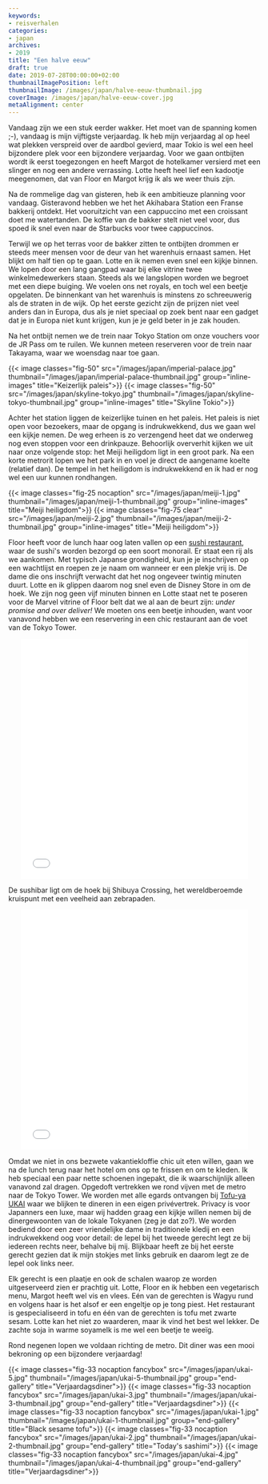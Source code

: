 ```yaml
---
keywords:
- reisverhalen
categories:
- japan
archives:
- 2019
title: "Een halve eeuw"
draft: true
date: 2019-07-28T00:00:00+02:00
thumbnailImagePosition: left
thumbnailImage: /images/japan/halve-eeuw-thumbnail.jpg
coverImage: /images/japan/halve-eeuw-cover.jpg
metaAlignment: center
---
```

Vandaag zijn we een stuk eerder wakker. Het moet van de spanning komen ;-), vandaag is mijn vijftigste verjaardag. Ik heb mijn verjaardag al op heel wat plekken verspreid over de aardbol gevierd, maar Tokio is wel een heel bijzondere plek voor een bijzondere verjaardag.
Voor we gaan ontbijten wordt ik eerst toegezongen en heeft Margot de hotelkamer versierd met een slinger en nog een andere verrassing. Lotte heeft heel lief een kadootje meegenomen, dat van Floor en Margot krijg ik als we weer thuis zijn.

Na de rommelige dag van gisteren, heb ik een ambitieuze planning voor vandaag. Gisteravond hebben we het het Akihabara Station een Franse bakkerij ontdekt. Het vooruitzicht van een cappuccino met een croissant doet me watertanden. De koffie van de bakker stelt niet veel voor, dus spoed ik snel even naar de Starbucks voor twee cappuccinos.

Terwijl we op het terras voor de bakker zitten te ontbijten drommen er steeds meer mensen voor de deur van het warenhuis ernaast samen. Het blijkt om half tien op te gaan. Lotte en ik nemen even snel een kijkje binnen. We lopen door een lang gangpad waar bij elke vitrine twee winkelmedewerkers staan. Steeds als we langslopen worden we begroet met een diepe buiging. We voelen ons net royals, en toch wel een beetje opgelaten. De binnenkant van het warenhuis is minstens zo schreeuwerig als de straten in de wijk. Op het eerste gezicht zijn de prijzen niet veel anders dan in Europa, dus als je niet speciaal op zoek bent naar een gadget dat je in Europa niet kunt krijgen, kun je je geld beter in je zak houden.

Na het ontbijt nemen we de trein naar Tokyo Station om onze vouchers voor de JR Pass om te ruilen. We kunnen meteen reserveren voor de trein naar Takayama, waar we woensdag naar toe gaan.

{{< image classes="fig-50" src="/images/japan/imperial-palace.jpg" thumbnail="/images/japan/imperial-palace-thumbnail.jpg" group="inline-images" title="Keizerlijk paleis">}}
{{< image classes="fig-50" src="/images/japan/skyline-tokyo.jpg" thumbnail="/images/japan/skyline-tokyo-thumbnail.jpg" group="inline-images" title="Skyline Tokio">}}

Achter het station liggen de keizerlijke tuinen en het paleis. Het paleis is niet open voor bezoekers, maar de opgang is indrukwekkend, dus we gaan wel een kijkje nemen. De weg erheen is zo verzengend heet dat we onderweg nog even stoppen voor een drinkpauze. Behoorlijk oververhit kijken we uit naar onze volgende stop: het Meiji heiligdom ligt in een groot park. Na een korte metrorit lopen we het park in en voel je direct de aangename koelte (relatief dan). De tempel in het heiligdom is indrukwekkend en ik had er nog wel een uur kunnen rondhangen.

{{< image classes="fig-25 nocaption" src="/images/japan/meiji-1.jpg" thumbnail="/images/japan/meiji-1-thumbnail.jpg" group="inline-images" title="Meiji heiligdom">}}
{{< image classes="fig-75 clear" src="/images/japan/meiji-2.jpg" thumbnail="/images/japan/meiji-2-thumbnail.jpg" group="inline-images" title="Meiji heiligdom">}}

Floor heeft voor de lunch haar oog laten vallen op een [sushi restaurant](http://www.genkisushi.co.jp/en/), waar de sushi's worden bezorgd op een soort monorail. Er staat een rij als we aankomen. Met typisch Japanse grondigheid, kun je je inschrijven op een wachtlijst en roepen ze je naam om wanneer er een plekje vrij is. De dame die ons inschrijft verwacht dat het nog ongeveer twintig minuten duurt. Lotte en ik glippen daarom nog snel even de Disney Store in om de hoek. We zijn nog geen vijf minuten binnen en Lotte staat net te poseren voor de Marvel vitrine of Floor belt dat we al aan de beurt zijn: _under promise and over deliver!_ We moeten ons een beetje inhouden, want voor vanavond hebben we een reservering in een chic restaurant aan de voet van de Tokyo Tower.

<div align="center">
<iframe name="tubeframe" width="90%" height="480"
src="//www.youtube.com/embed/6zsvddQ0vSM?rel=0" frameborder="0"
allow="accelerometer; encrypted-media; gyroscope; picture-in-picture"
allowfullscreen>
</iframe>
</div>

De sushibar ligt om de hoek bij Shibuya Crossing, het wereldberoemde kruispunt met een veelheid aan zebrapaden.

<div align="center">
<iframe name="tubeframe" width="90%" height="480"
src="//www.youtube.com/embed/YaKzywzAIQ8?rel=0" frameborder="0"
allow="accelerometer; encrypted-media; gyroscope; picture-in-picture"
allowfullscreen>
</iframe>
</div>

Omdat we niet in ons bezwete vakantiekloffie chic uit eten willen, gaan we na de lunch terug naar het hotel om ons op te frissen en om te kleden. Ik heb speciaal een paar nette schoenen ingepakt, die ik waarschijnlijk alleen vanavond zal dragen. Opgedoft vertrekken we rond vijven met de metro naar de Tokyo Tower. We worden met alle egards ontvangen bij [Tofu-ya UKAI](https://www.ukai.co.jp/shiba/) waar we blijken te dineren in een eigen privévertrek. Privacy is voor Japanners een luxe, maar wij hadden graag een kijkje willen nemen bij de dinergewoonten van de lokale Tokyanen (zeg je dat zo?).
We worden bediend door een zeer vriendelijke dame in traditionele kledij en een indrukwekkend oog voor detail: de lepel bij het tweede gerecht legt ze bij iedereen rechts neer, behalve bij mij. Blijkbaar heeft ze bij het eerste gerecht gezien dat ik mijn stokjes met links gebruik en daarom legt ze de lepel ook links neer.

Elk gerecht is een plaatje en ook de schalen waarop ze worden uitgeserveerd zien er prachtig uit. Lotte, Floor en ik hebben een vegetarisch menu, Margot heeft wel vis en vlees. Eén van de gerechten is Wagyu rund en volgens haar is het alsof er een engeltje op je tong piest. Het restaurant is gespecialiseerd in tofu en één van de gerechten is tofu met zwarte sesam. Lotte kan het niet zo waarderen, maar ik vind het best wel lekker. De zachte soja in warme soyamelk is me wel een beetje te weeïg.

Rond negenen lopen we voldaan richting de metro. Dit diner was een mooi bekroning op een bijzondere verjaardag!

{{< image classes="fig-33 nocaption fancybox" src="/images/japan/ukai-5.jpg" thumbnail="/images/japan/ukai-5-thumbnail.jpg" group="end-gallery" title="Verjaardagsdiner">}}
{{< image classes="fig-33 nocaption fancybox" src="/images/japan/ukai-3.jpg" thumbnail="/images/japan/ukai-3-thumbnail.jpg" group="end-gallery" title="Verjaardagsdiner">}}
{{< image classes="fig-33 nocaption fancybox" src="/images/japan/ukai-1.jpg" thumbnail="/images/japan/ukai-1-thumbnail.jpg" group="end-gallery" title="Black sesame tofu">}}
{{< image classes="fig-33 nocaption fancybox" src="/images/japan/ukai-2.jpg" thumbnail="/images/japan/ukai-2-thumbnail.jpg" group="end-gallery" title="Today's sashimi">}}
{{< image classes="fig-33 nocaption fancybox" src="/images/japan/ukai-4.jpg" thumbnail="/images/japan/ukai-4-thumbnail.jpg" group="end-gallery" title="Verjaardagsdiner">}}
